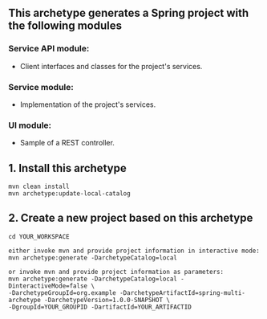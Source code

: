 
## This archetype generates a Spring project with the following modules

### Service API module:

- Client interfaces and classes for the project's services.

### Service module:

- Implementation of the project's services.

### UI module:

- Sample of a REST controller.

## 1. Install this archetype

```
mvn clean install
mvn archetype:update-local-catalog
```

## 2. Create a new project based on this archetype

```
cd YOUR_WORKSPACE

either invoke mvn and provide project information in interactive mode:
mvn archetype:generate -DarchetypeCatalog=local

or invoke mvn and provide project information as parameters:
mvn archetype:generate -DarchetypeCatalog=local -DinteractiveMode=false \
-DarchetypeGroupId=org.example -DarchetypeArtifactId=spring-multi-archetype -DarchetypeVersion=1.0.0-SNAPSHOT \
-DgroupId=YOUR_GROUPID -DartifactId=YOUR_ARTIFACTID
```
